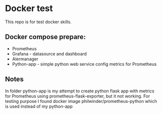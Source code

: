 # Docker test

This repo is for test docker skills.

## Docker compose prepare:

- Prometheus
- Grafana - datasource and dashboard
- Alermanager
- Python-app - simple python web service config metrics for Prometheus

## Notes
In folder python-app is my attempt to create python flask app with metrics for Prometheus using prometheus-flask-exporter, but it not working. For testing purpose I found docker image philwinder/prometheus-python which is used instead of my python-app 
